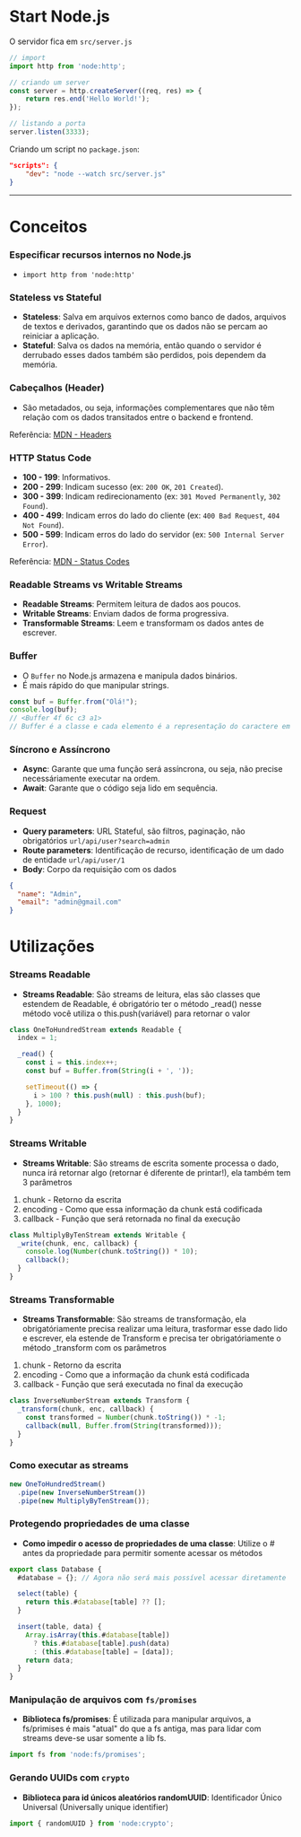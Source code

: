 # Start Node.js

O servidor fica em `src/server.js`

```js
// import
import http from 'node:http';

// criando um server
const server = http.createServer((req, res) => {
    return res.end('Hello World!');
});

// listando a porta
server.listen(3333);
```

Criando um script no `package.json`:

```json
"scripts": {
    "dev": "node --watch src/server.js"
}
```

---

# Conceitos

### Especificar recursos internos no Node.js

- `import http from 'node:http'`

### Stateless vs Stateful

- **Stateless**: Salva em arquivos externos como banco de dados, arquivos de textos e derivados, garantindo que os dados não se percam ao reiniciar a aplicação.
- **Stateful**: Salva os dados na memória, então quando o servidor é derrubado esses dados também são perdidos, pois dependem da memória.

### Cabeçalhos (Header)

- São metadados, ou seja, informações complementares que não têm relação com os dados transitados entre o backend e frontend.

Referência: [MDN - Headers](https://developer.mozilla.org/en-US/docs/Web/HTTP/Reference/Headers)

### HTTP Status Code

- **100 - 199**: Informativos.
- **200 - 299**: Indicam sucesso (ex: `200 OK`, `201 Created`).
- **300 - 399**: Indicam redirecionamento (ex: `301 Moved Permanently`, `302 Found`).
- **400 - 499**: Indicam erros do lado do cliente (ex: `400 Bad Request`, `404 Not Found`).
- **500 - 599**: Indicam erros do lado do servidor (ex: `500 Internal Server Error`).

Referência: [MDN - Status Codes](https://developer.mozilla.org/en-US/docs/Web/HTTP/Reference/Status)

### Readable Streams vs Writable Streams

- **Readable Streams**: Permitem leitura de dados aos poucos.
- **Writable Streams**: Enviam dados de forma progressiva.
- **Transformable Streams**: Leem e transformam os dados antes de escrever.

### Buffer

- O `Buffer` no Node.js armazena e manipula dados binários.
- É mais rápido do que manipular strings.

```js
const buf = Buffer.from("Olá!");
console.log(buf);
// <Buffer 4f 6c c3 a1>
// Buffer é a classe e cada elemento é a representação do caractere em hexadecial (base 123456789ABCDEF)
```

### Síncrono e Assíncrono

- **Async**: Garante que uma função será assíncrona, ou seja, não precise necessáriamente
  executar na ordem.
- **Await**: Garante que o código seja lido em sequência.

### Request

- **Query parameters**: URL Stateful, são filtros, paginação, não obrigatórios `url/api/user?search=admin`
- **Route parameters**: Identificação de recurso, identificação de um dado de entidade `url/api/user/1`
- **Body**: Corpo da requisição com os dados

```json
{
  "name": "Admin",
  "email": "admin@gmail.com"
}
```

# Utilizações

### Streams Readable

- **Streams Readable**: São streams de leitura, elas são classes que estendem
  de Readable, é obrigatório ter o método _read() nesse método você utiliza
  o this.push(variável) para retornar o valor

```js
class OneToHundredStream extends Readable {
  index = 1;

  _read() {
    const i = this.index++;
    const buf = Buffer.from(String(i + ', '));

    setTimeout(() => {
      i > 100 ? this.push(null) : this.push(buf);
    }, 1000);
  }
}
```

### Streams Writable

- **Streams Writable**: São streams de escrita somente processa o dado, nunca irá retornar algo (retornar é diferente de printar!),
  ela também tem 3 parâmetros
1. chunk - Retorno da escrita
2. encoding - Como que essa informação da chunk está codificada
3. callback - Função que será retornada no final da execução

```js
class MultiplyByTenStream extends Writable {
  _write(chunk, enc, callback) {
    console.log(Number(chunk.toString()) * 10);
    callback();
  }
}
```

### Streams Transformable

- **Streams Transformable**: São streams de transformação, ela obrigatóriamente
  precisa realizar uma leitura, trasformar esse dado lido e escrever, ela estende de Transform
  e precisa ter obrigatóriamente o método _transform com os parâmetros
1. chunk - Retorno da escrita
2. encoding - Como que a informação da chunk está codificada
3. callback - Função que será executada no final da execução

```js
class InverseNumberStream extends Transform {
  _transform(chunk, enc, callback) {
    const transformed = Number(chunk.toString()) * -1;
    callback(null, Buffer.from(String(transformed)));
  }
}
```

### Como executar as streams

```js
new OneToHundredStream()
  .pipe(new InverseNumberStream())
  .pipe(new MultiplyByTenStream());
```

### Protegendo propriedades de uma classe

- **Como impedir o acesso de propriedades de uma classe**: Utilize o # antes da propriedade para
permitir somente acessar os métodos

```js
export class Database {
  #database = {}; // Agora não será mais possível acessar diretamente

  select(table) {
    return this.#database[table] ?? [];
  }

  insert(table, data) {
    Array.isArray(this.#database[table])
      ? this.#database[table].push(data)
      : (this.#database[table] = [data]);
    return data;
  }
}
```

### Manipulação de arquivos com `fs/promises`

- **Biblioteca fs/promises**: É utilizada para manipular arquivos, a fs/primises é mais "atual" do que
  a fs antiga, mas para lidar com streams deve-se usar somente a lib fs.

```js
import fs from 'node:fs/promises';
```

### Gerando UUIDs com `crypto`

- **Biblioteca para id únicos aleatórios randomUUID**: Identificador Único Universal (Universally unique identifier)

```js
import { randomUUID } from 'node:crypto';
```